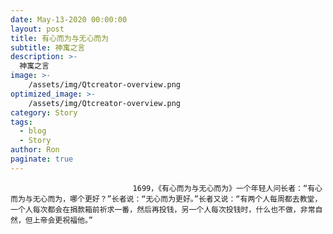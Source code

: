 ```yaml
---
date: May-13-2020 00:00:00
layout: post
title: 有心而为与无心而为
subtitle: 神寓之言
description: >-
  神寓之言
image: >-
    /assets/img/Qtcreator-overview.png
optimized_image: >-
    /assets/img/Qtcreator-overview.png
category: Story
tags:
  - blog
  - Story
author: Ron
paginate: true
---
```


							　　1699，《有心而为与无心而为》一个年轻人问长者：“有心而为与无心而为，哪个更好？”长者说：“无心而为更好。”长者又说：“有两个人每周都去教堂，一个人每次都会在捐款箱前祈求一番，然后再投钱，另一个人每次投钱时，什么也不做，非常自然，但上帝会更祝福他。”
							
							
						